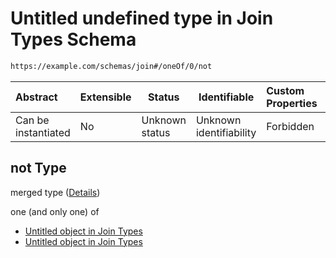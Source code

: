 # Untitled undefined type in Join Types Schema

```txt
https://example.com/schemas/join#/oneOf/0/not
```




| Abstract            | Extensible | Status         | Identifiable            | Custom Properties | Additional Properties | Access Restrictions | Defined In                                                                         |
| :------------------ | ---------- | -------------- | ----------------------- | :---------------- | --------------------- | ------------------- | ---------------------------------------------------------------------------------- |
| Can be instantiated | No         | Unknown status | Unknown identifiability | Forbidden         | Allowed               | none                | [join.schema.json\*](../generated-schemas/join.schema.json "open original schema") |

## not Type

merged type ([Details](join-oneof-0-not.md))

one (and only one) of

-   [Untitled object in Join Types](join-oneof-0-not-oneof-0.md "check type definition")
-   [Untitled object in Join Types](join-oneof-0-not-oneof-1.md "check type definition")
